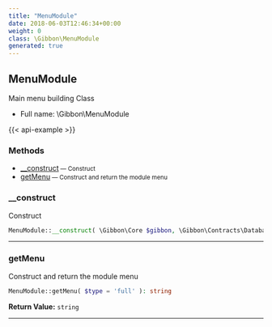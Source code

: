 ```yaml
---
title: "MenuModule"
date: 2018-06-03T12:46:34+00:00
weight: 0
class: \Gibbon\MenuModule
generated: true
---
```


## MenuModule

Main menu building Class



* Full name: \Gibbon\MenuModule

{{< api-example >}} 



### Methods

- [__construct](#__construct)<small> — Construct</small>
- [getMenu](#getmenu)<small> — Construct and return the module menu</small>




### __construct

Construct

```php
MenuModule::__construct( \Gibbon\Core $gibbon, \Gibbon\Contracts\Database\Connection $pdo )
```









---

### getMenu

Construct and return the module menu

```php
MenuModule::getMenu( $type = 'full' ): string
```






**Return Value:**
`string`  



---

